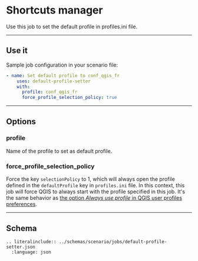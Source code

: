 # Shortcuts manager

Use this job to set the default profile in profiles.ini file.

----

## Use it

Sample job configuration in your scenario file:

```yaml
- name: Set default profile to conf_qgis_fr
    uses: default-profile-setter
    with:
      profile: conf_qgis_fr
      force_profile_selection_policy: true
```

----

## Options

### profile

Name of the profile to set as default profile.

### force_profile_selection_policy

Force the key `selectionPolicy` to 1, which will always open the profile defined in the `defaultProfile` key in `profiles.ini` file. In this context, this job will force QGIS to always start with the profile specified in this job.
It's the same behavior as [the option _Always use profile_ in QGIS user profiles preferences](https://docs.qgis.org/latest/en/docs/user_manual/introduction/qgis_configuration.html#setting-user-profile).

----

## Schema

```{eval-rst}
.. literalinclude:: ../schemas/scenario/jobs/default-profile-setter.json
  :language: json
```
